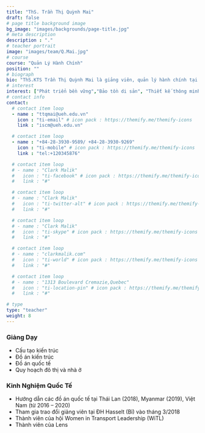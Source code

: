 ```yaml
---
title: "ThS. Trần Thị Quỳnh Mai"
draft: false
# page title background image
bg_image: "images/backgrounds/page-title.jpg"
# meta description
description : "."
# teacher portrait
image: "images/team/Q.Mai.jpg"
# course
course: "Quản Lý Hành Chính"
position: ""
# biograph
bio: "ThS.KTS Trần Thị Quỳnh Mai là giảng viên, quản lý hành chính tại ISCM. Cô tốt nghiệp thạc sĩ kiến trúc tại trường ĐH. Kiến trúc TP.HCM năm 2013. Cô đã có hơn 6 năm kinh nghiệm giảng dạy ngành Kiến trúc tại trường ĐH. Tôn Đức Thắng. Lĩnh vực nghiên cứu tập trung vào lĩnh vực kiến trúc và đô thị, đặc biệt là thiết kế thông minh, thiết kế đô thị, phát triển bền vững và đô thị thông minh. "
# interest
interest: ["Phát triển bền vững","Bảo tồn di sản", "Thiết kế thông minh"]
# contact info
contact:
  # contact item loop
  - name : "ttqmai@ueh.edu.vn"
    icon : "ti-email" # icon pack : https://themify.me/themify-icons
    link : "iscm@ueh.edu.vn"

  # contact item loop
  - name : "+84-28-3930-9589/ +84-28-3930-9269"
    icon : "ti-mobile" # icon pack : https://themify.me/themify-icons
    link : "tel:+120345876"

  # contact item loop
  # - name : "Clark Malik"
  #   icon : "ti-facebook" # icon pack : https://themify.me/themify-icons
  #   link : "#"

  # contact item loop
  # - name : "Clark Malik"
  #   icon : "ti-twitter-alt" # icon pack : https://themify.me/themify-icons
  #   link : "#"

  # contact item loop
  # - name : "Clark Malik"
  #   icon : "ti-skype" # icon pack : https://themify.me/themify-icons
  #   link : "#"

  # contact item loop
  # - name : "clarkmalik.com"
  #   icon : "ti-world" # icon pack : https://themify.me/themify-icons
  #   link : "#"

  # contact item loop
  # - name : "1313 Boulevard Cremazie,Quebec"
  #   icon : "ti-location-pin" # icon pack : https://themify.me/themify-icons
  #   link : "#"

# type
type: "teacher"
weight: 8
---
```


### Giảng Dạy
* Cấu tạo kiến trúc
* Đồ án kiến trúc
* Đồ án quốc tế
* Quy hoạch đô thị và nhà ở



### Kinh Nghiệm Quốc Tế
* Hướng dẫn các đồ án quốc tế tại Thái Lan (2018), Myanmar (2019), Việt Nam (từ 2016 – 2020)
* Tham gia trao đổi giảng viên tại ĐH Hasselt (Bỉ) vào tháng 3/2018
* Thành viên của hội Women in Transport Leadership (WiTL)
* Thành viên của Lens

